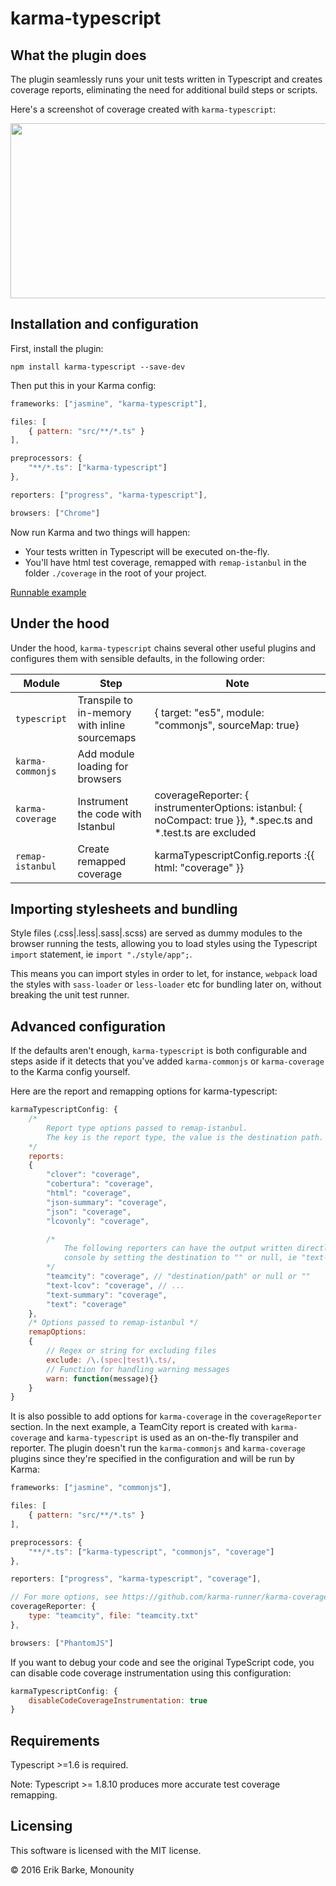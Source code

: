 # karma-typescript

## What the plugin does

The plugin seamlessly runs your unit tests written in Typescript and creates coverage reports, eliminating the need for additional build steps or scripts.

Here's a screenshot of coverage created with `karma-typescript`:

<img src="http://i.imgur.com/sc4Mswh.png" width="580" height="280" />

## Installation and configuration

First, install the plugin:

`npm install karma-typescript --save-dev`

Then put this in your Karma config:

```javascript
frameworks: ["jasmine", "karma-typescript"],

files: [
    { pattern: "src/**/*.ts" }
],

preprocessors: {
    "**/*.ts": ["karma-typescript"]
},

reporters: ["progress", "karma-typescript"],

browsers: ["Chrome"]
```

Now run Karma and two things will happen:

* Your tests written in Typescript will be executed on-the-fly.
* You'll have html test coverage, remapped with `remap-istanbul` in the folder `./coverage` in the root of your project.


[Runnable example](https://github.com/monounity/karma-typescript/tree/master/example-project)

## Under the hood

Under the hood, `karma-typescript` chains several other useful plugins and configures them with sensible defaults, in the following order:

|Module|Step|Note|
|---|---|---|
|`typescript`|Transpile to in-memory with inline sourcemaps|{ target: "es5", module: "commonjs", sourceMap: true}|
|`karma-commonjs`|Add module loading for browsers||
|`karma-coverage`|Instrument the code with Istanbul| coverageReporter: { instrumenterOptions: istanbul: { noCompact: true }}, *.spec.ts and &ast;.test.ts are excluded|
|`remap-istanbul`|Create remapped coverage|karmaTypescriptConfig.reports :{{ html: "coverage" }}|

## Importing stylesheets and bundling

Style files (.css|.less|.sass|.scss) are served as dummy modules to the browser running the tests, allowing you to load styles using the Typescript `import` statement, ie `import "./style/app";`.

This means you can import styles in order to let, for instance, `webpack` load the styles with  `sass-loader` or `less-loader` etc for bundling later on, without breaking the unit test runner.

## Advanced configuration

If the defaults aren't enough, `karma-typescript` is both configurable and steps aside if it detects that you've added `karma-commonjs` or `karma-coverage` to the Karma config yourself.

Here are the report and remapping options for karma-typescript:

```javascript
karmaTypescriptConfig: {
    /*
        Report type options passed to remap-istanbul.
        The key is the report type, the value is the destination path.
    */
    reports:
    {
        "clover": "coverage",
        "cobertura": "coverage",
        "html": "coverage",
        "json-summary": "coverage",
        "json": "coverage",
        "lcovonly": "coverage",

        /*
            The following reporters can have the output written directly to the
            console by setting the destination to "" or null, ie "text-summary": "".
        */
        "teamcity": "coverage", // "destination/path" or null or ""
        "text-lcov": "coverage", // ...
        "text-summary": "coverage",
        "text": "coverage"
    },
    /* Options passed to remap-istanbul */
    remapOptions:
    {
        // Regex or string for excluding files
        exclude: /\.(spec|test)\.ts/,
        // Function for handling warning messages
        warn: function(message){}
    }
}
```

It is also possible to add options for `karma-coverage` in the `coverageReporter` section. In the next example, a TeamCity report is created with `karma-coverage` and `karma-typescript` is used as an on-the-fly transpiler and reporter. The plugin doesn't run the `karma-commonjs` and `karma-coverage` plugins since they're specified in the configuration and will be run by Karma:

```javascript
frameworks: ["jasmine", "commonjs"],

files: [
    { pattern: "src/**/*.ts" }
],

preprocessors: {
    "**/*.ts": ["karma-typescript", "commonjs", "coverage"]
},

reporters: ["progress", "karma-typescript", "coverage"],

// For more options, see https://github.com/karma-runner/karma-coverage
coverageReporter: {
    type: "teamcity", file: "teamcity.txt"
},

browsers: ["PhantomJS"]
```

If you want to debug your code and see the original TypeScript code, you can disable code coverage instrumentation using this configuration:

```javascript
karmaTypescriptConfig: {
    disableCodeCoverageInstrumentation: true
}
```

## Requirements

Typescript >=1.6 is required.

Note: Typescript >= 1.8.10 produces more accurate test coverage remapping.

## Licensing

This software is licensed with the MIT license.

© 2016 Erik Barke, Monounity
